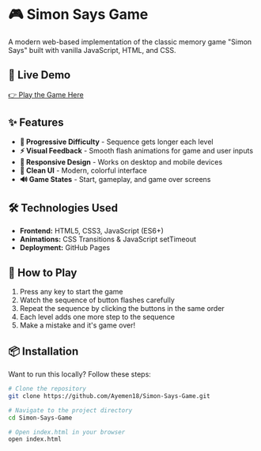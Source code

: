# 🎮 Simon Says Game

A modern web-based implementation of the classic memory game "Simon Says" built with vanilla JavaScript, HTML, and CSS.

## 🚀 Live Demo

[👉 Play the Game Here](https://ayemen18.github.io/Simon-Says-Game/)

## ✨ Features

- **🎯 Progressive Difficulty** - Sequence gets longer each level
- **⚡ Visual Feedback** - Smooth flash animations for game and user inputs
- **📱 Responsive Design** - Works on desktop and mobile devices
- **🎨 Clean UI** - Modern, colorful interface
- **🔊 Game States** - Start, gameplay, and game over screens

## 🛠️ Technologies Used

- **Frontend:** HTML5, CSS3, JavaScript (ES6+)
- **Animations:** CSS Transitions & JavaScript setTimeout
- **Deployment:** GitHub Pages

## 🎯 How to Play

1. Press any key to start the game
2. Watch the sequence of button flashes carefully
3. Repeat the sequence by clicking the buttons in the same order
4. Each level adds one more step to the sequence
5. Make a mistake and it's game over!

## 📦 Installation

Want to run this locally? Follow these steps:

```bash
# Clone the repository
git clone https://github.com/Ayemen18/Simon-Says-Game.git

# Navigate to the project directory
cd Simon-Says-Game

# Open index.html in your browser
open index.html
